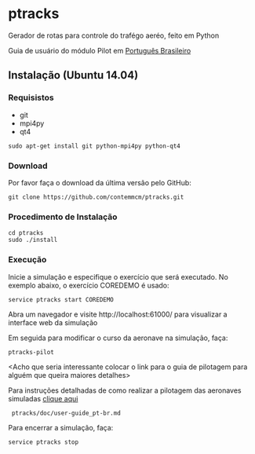 # ptracks
Gerador de rotas para controle do trafégo aeréo, feito em Python 

Guia de usuário do módulo Pilot em [Português Brasileiro](https://github.com/contemmcm/ptracks/blob/master/user-guide_pt-br.md)

## Instalação (Ubuntu 14.04)


### Requisistos

 * git
 * mpi4py
 * qt4

```
sudo apt-get install git python-mpi4py python-qt4
```

### Download

Por favor faça o  download  da última versão pelo GitHub:

```
git clone https://github.com/contemmcm/ptracks.git
```

### Procedimento de Instalação


```
cd ptracks
sudo ./install
```

### Execução

Inicie a simulação e especifique o exercício que será executado. No exemplo abaixo, o exercício COREDEMO é usado:

```
service ptracks start COREDEMO
```

Abra um navegador e visite http://localhost:61000/ para visualizar a interface web da simulação

Em seguida para modificar o curso da aeronave na simulação, faça:

```
ptracks-pilot
```

<Acho que seria interessante colocar o link para o guia de pilotagem para alguém que queira maiores detalhes>

Para instruções detalhadas de como realizar a pilotagem das aeronaves simuladas [clique aqui](ptracks/doc/user-guide_pt-br.md)

```
 ptracks/doc/user-guide_pt-br.md 
```

Para encerrar a simulação, faça:

```
service ptracks stop
```
